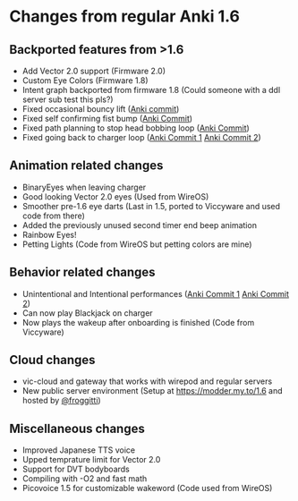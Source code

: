 # Changes from regular Anki 1.6

## Backported features from >1.6
- Add Vector 2.0 support (Firmware 2.0)
- Custom Eye Colors (Firmware 1.8)
- Intent graph backported from firmware 1.8 (Could someone with a ddl server sub test this pls?)
- Fixed occasional bouncy lift ([Anki commit](https://github.com/kercre123/victor/commit/54cfb37))
- Fixed self confirming fist bump ([Anki Commit](https://github.com/kercre123/victor/commit/2d5213e))
- Fixed path planning to stop head bobbing loop ([Anki Commit](https://github.com/kercre123/victor/commit/4110afc))
- Fixed going back to charger loop ([Anki Commit 1](https://github.com/kercre123/victor/commit/ac54369) [Anki Commit 2](https://github.com/kercre123/victor/commit/211c40d))

## Animation related changes
- BinaryEyes when leaving charger
- Good looking Vector 2.0 eyes (Used from WireOS)
- Smoother pre-1.6 eye darts (Last in 1.5, ported to Viccyware and used code from there)
- Added the previously unused second timer end beep animation
- Rainbow Eyes!
- Petting Lights (Code from WireOS but petting colors are mine)

## Behavior related changes
- Unintentional and Intentional performances ([Anki Commit 1](https://github.com/kercre123/victor/commit/d3fa225) [Anki Commit 2](https://github.com/kercre123/victor/commit/2184b33))
- Can now play Blackjack on charger
- Now plays the wakeup after onboarding is finished (Code from Viccyware)

## Cloud changes
- vic-cloud and gateway that works with wirepod and regular servers
- New public server environment (Setup at https://modder.my.to/1.6 and hosted by [@froggitti](https://github.com/froggitti))

## Miscellaneous changes
- Improved Japanese TTS voice
- Upped temprature limit for Vector 2.0
- Support for DVT bodyboards
- Compiling with -O2 and fast math
- Picovoice 1.5 for customizable wakeword (Code used from WireOS)

